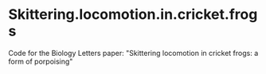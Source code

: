 # Skittering.locomotion.in.cricket.frogs
Code for the Biology Letters paper: "Skittering locomotion in cricket frogs: a form of porpoising"
